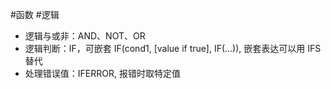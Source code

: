 #函数 #逻辑 

- 逻辑与或非：AND、NOT、OR
- 逻辑判断：IF，可嵌套 IF(cond1, \[value if true\], IF(...)), 嵌套表达可以用 IFS替代
- 处理错误值：IFERROR, 报错时取特定值